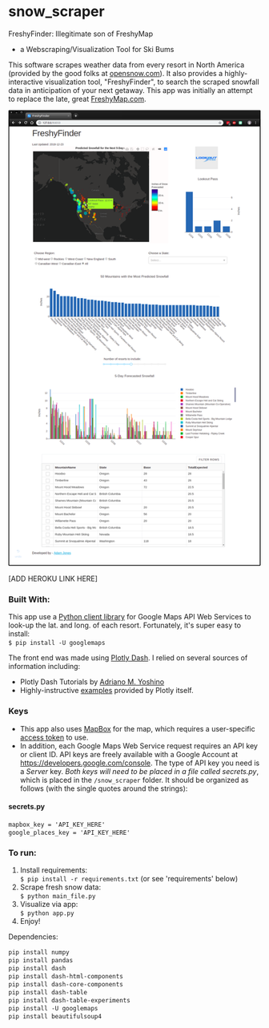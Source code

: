 # snow_scraper
FreshyFinder: Illegitimate son of FreshyMap
- a Webscraping/Visualization Tool for Ski Bums

This software scrapes weather data from every resort in North America (provided by the good folks at [opensnow.com](https://opensnow.com)). It also provides a highly-interactive visualization tool, "FreshyFinder", to search the scraped snowfall data in anticipation of your next getaway. This app was initially an attempt to replace the late, great [FreshyMap.com](https://en.wikipedia.org/wiki/FreshyMap).

![Freshy Finder screenshot](screenshot.png)

[ADD HEROKU LINK HERE]


### Built With:
This app use a [Python client library](https://github.com/googlemaps/google-maps-services-python) for Google Maps API Web Services to look-up the lat. and long. of each resort. Fortunately, it's super easy to install:  
`$ pip install -U googlemaps`

The front end was made using [Plotly Dash](https://dash.plot.ly/). I relied on several sources of information including:
- Plotly Dash Tutorials by [Adriano M. Yoshino](https://github.com/amyoshino)
- Highly-instructive [examples](https://dash.plot.ly/gallery) provided by Plotly itself.


### Keys
- This app also uses [MapBox](https://www.mapbox.com/) for the map, which requires a user-specific [access token](https://www.mapbox.com/help/how-access-tokens-work/) to use. 
- In addition, each Google Maps Web Service request requires an API key or client ID. API keys are freely available with a Google Account at https://developers.google.com/console. The type of API key you need is a *Server* key.
*Both keys will need to be placed in a file called secrets.py*, which is placed in the `/snow_scraper` folder. It should be organized as follows (with the single quotes around the strings):

#### secrets.py
```
mapbox_key = 'API_KEY_HERE'
google_places_key = 'API_KEY_HERE'
```

### To run:
1. Install requirements:  
`$ pip install -r requirements.txt` (or see 'requirements' below)
1. Scrape fresh snow data:  
`$ python main_file.py`
1. Visualize via app:  
`$ python app.py`
1. Enjoy!

Dependencies:
```
pip install numpy
pip install pandas
pip install dash
pip install dash-html-components
pip install dash-core-components
pip install dash-table
pip install dash-table-experiments
pip install -U googlemaps
pip install beautifulsoup4
```
